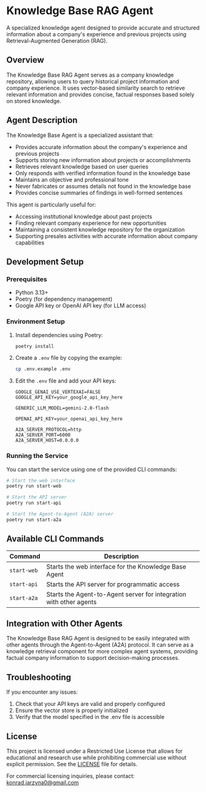 # Knowledge Base RAG Agent

A specialized knowledge agent designed to provide accurate and structured information about a company's experience and previous projects using Retrieval-Augmented Generation (RAG).

## Overview

The Knowledge Base RAG Agent serves as a company knowledge repository, allowing users to query historical project information and company experience. It uses vector-based similarity search to retrieve relevant information and provides concise, factual responses based solely on stored knowledge.

## Agent Description

The Knowledge Base Agent is a specialized assistant that:

- Provides accurate information about the company's experience and previous projects
- Supports storing new information about projects or accomplishments
- Retrieves relevant knowledge based on user queries
- Only responds with verified information found in the knowledge base
- Maintains an objective and professional tone
- Never fabricates or assumes details not found in the knowledge base
- Provides concise summaries of findings in well-formed sentences

This agent is particularly useful for:
- Accessing institutional knowledge about past projects
- Finding relevant company experience for new opportunities
- Maintaining a consistent knowledge repository for the organization
- Supporting presales activities with accurate information about company capabilities

## Development Setup

### Prerequisites

- Python 3.13+
- Poetry (for dependency management)
- Google API key or OpenAI API key (for LLM access)

### Environment Setup

1. Install dependencies using Poetry:
   ```bash
   poetry install
   ```

2. Create a `.env` file by copying the example:
   ```bash
   cp .env.example .env
   ```

3. Edit the `.env` file and add your API keys:
   ```
   GOOGLE_GENAI_USE_VERTEXAI=FALSE
   GOOGLE_API_KEY=your_google_api_key_here
   
   GENERIC_LLM_MODEL=gemini-2.0-flash
   
   OPENAI_API_KEY=your_openai_api_key_here
   
   A2A_SERVER_PROTOCOL=http
   A2A_SERVER_PORT=6000
   A2A_SERVER_HOST=0.0.0.0
   ```

### Running the Service

You can start the service using one of the provided CLI commands:

```bash
# Start the web interface
poetry run start-web

# Start the API server
poetry run start-api

# Start the Agent-to-Agent (A2A) server
poetry run start-a2a
```

## Available CLI Commands

| Command | Description |
|---------|-------------|
| `start-web` | Starts the web interface for the Knowledge Base Agent |
| `start-api` | Starts the API server for programmatic access |
| `start-a2a` | Starts the Agent-to-Agent server for integration with other agents |

## Integration with Other Agents

The Knowledge Base RAG Agent is designed to be easily integrated with other agents through the Agent-to-Agent (A2A) protocol. It can serve as a knowledge retrieval component for more complex agent systems, providing factual company information to support decision-making processes.

## Troubleshooting

If you encounter any issues:

1. Check that your API keys are valid and properly configured
2. Ensure the vector store is properly initialized
3. Verify that the model specified in the .env file is accessible

## License

This project is licensed under a Restricted Use License that allows for educational and research use while prohibiting commercial use without explicit permission. See the [LICENSE](../LICENSE) file for details.

For commercial licensing inquiries, please contact: konrad.jarzyna0@gmail.com
